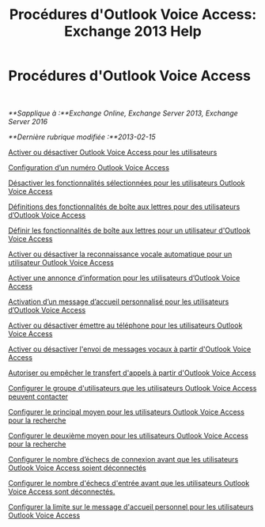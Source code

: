 ﻿---
title: "Procédures d'Outlook Voice Access: Exchange 2013 Help"
TOCTitle: Procédures d'Outlook Voice Access
ms:assetid: 1cab0106-1ec2-4257-8911-32a1e73b185d
ms:mtpsurl: https://technet.microsoft.com/fr-fr/library/JJ863109(v=EXCHG.150)
ms:contentKeyID: 50555357
ms.date: 05/23/2018
mtps_version: v=EXCHG.150
ms.translationtype: MT
---

# Procédures d'Outlook Voice Access

 

_**Sapplique à :**Exchange Online, Exchange Server 2013, Exchange Server 2016_

_**Dernière rubrique modifiée :**2013-02-15_

[Activer ou désactiver Outlook Voice Access pour les utilisateurs](enable-or-disable-outlook-voice-access-for-users-exchange-2013-help.md)

[Configuration d’un numéro Outlook Voice Access](configure-an-outlook-voice-access-number-exchange-2013-help.md)

[Désactiver les fonctionnalités sélectionnées pour les utilisateurs Outlook Voice Access](disable-selected-features-for-outlook-voice-access-users-exchange-2013-help.md)

[Définitions des fonctionnalités de boîte aux lettres pour des utilisateurs d’Outlook Voice Access](set-mailbox-features-for-outlook-voice-access-users-exchange-2013-help.md)

[Définir les fonctionnalités de boîte aux lettres pour un utilisateur d'Outlook Voice Access](set-mailbox-features-for-an-outlook-voice-access-user-exchange-2013-help.md)

[Activer ou désactiver la reconnaissance vocale automatique pour un utilisateur Outlook Voice Access](enable-or-disable-automatic-speech-recognition-for-an-outlook-voice-access-user-exchange-2013-help.md)

[Activer une annonce d’information pour les utilisateurs d’Outlook Voice Access](enable-an-informational-announcement-for-outlook-voice-access-users-exchange-2013-help.md)

[Activation d’un message d’accueil personnalisé pour les utilisateurs d’Outlook Voice Access](enable-a-customized-greeting-for-outlook-voice-access-users-exchange-2013-help.md)

[Activer ou désactiver émettre au téléphone pour les utilisateurs Outlook Voice Access](enable-or-disable-play-on-phone-for-outlook-voice-access-users-exchange-2013-help.md)

[Activer ou désactiver l'envoi de messages vocaux à partir d'Outlook Voice Access](enable-or-disable-sending-voice-messages-from-outlook-voice-access-exchange-2013-help.md)

[Autoriser ou empêcher le transfert d'appels à partir d'Outlook Voice Access](enable-or-prevent-transferring-calls-from-outlook-voice-access-exchange-2013-help.md)

[Configurer le groupe d'utilisateurs que les utilisateurs Outlook Voice Access peuvent contacter](configure-the-group-of-users-that-outlook-voice-access-users-can-contact-exchange-2013-help.md)

[Configurer le principal moyen pour les utilisateurs Outlook Voice Access pour la recherche](configure-the-primary-way-for-outlook-voice-access-users-to-search-exchange-2013-help.md)

[Configurer le deuxième moyen pour les utilisateurs Outlook Voice Access pour la recherche](configure-the-secondary-way-for-outlook-voice-access-users-to-search-exchange-2013-help.md)

[Configurer le nombre d’échecs de connexion avant que les utilisateurs Outlook Voice Access soient déconnectés](configure-the-number-of-sign-in-failures-before-outlook-voice-access-users-are-disconnected-exchange-2013-help.md)

[Configurer le nombre d'échecs d'entrée avant que les utilisateurs Outlook Voice Access sont déconnectés.](configure-the-number-of-input-failures-before-outlook-voice-access-users-are-disconnected-exchange-2013-help.md)

[Configurer la limite sur le message d'accueil personnel pour les utilisateurs Outlook Voice Access](configure-the-limit-on-personal-greetings-for-outlook-voice-access-users-exchange-2013-help.md)

